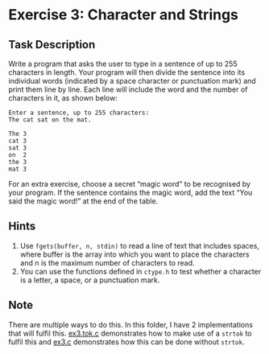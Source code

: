 # Exercise 3: Character and Strings
## Task Description
Write a program that asks the user to type in a sentence of up to 255 characters in length. Your program will then divide the sentence into its individual words (indicated by a space character or punctuation mark) and print them line by line. Each line will include the word and the number of characters in it, as shown below:
```
Enter a sentence, up to 255 characters:
The cat sat on the mat.

The 3
cat 3
sat 3
on  2
the 3
mat 3
```
For an extra exercise, choose a secret “magic word” to be recognised by your program. If the sentence contains the magic word, add the text “You said the magic word!” at the end of the table.
## Hints
1. Use `fgets(buffer, n, stdin)` to read a line of text that includes spaces, where buffer is the array into which you want to place the characters and n is the maximum number of characters to read.
2. You can use the functions defined in `ctype.h` to test whether a character is a letter, a space, or a punctuation mark.

## Note
There are multiple ways to do this. In this folder, I have 2 implementations that will fulfil this. [ex3.tok.c](ex3.tok.c) demonstrates how to make use of a `strtok` to fulfil this and [ex3.c](ex3.c) demonstrates how this can be done without `strtok`.